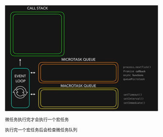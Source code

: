 ![{83A014F6-F2FB-4804-9B1C-322188A28C7E}](./assets/{83A014F6-F2FB-4804-9B1C-322188A28C7E}.png)

微任务执行完才会执行一个宏任务

执行完一个宏任务后会检查微任务队列
